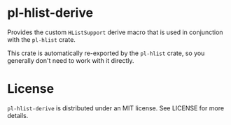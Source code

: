 # pl-hlist-derive

Provides the custom `HListSupport` derive macro that is used in conjunction with
the `pl-hlist` crate.

This crate is automatically re-exported by the `pl-hlist` crate, so you generally
don't need to work with it directly.

# License

`pl-hlist-derive` is distributed under an MIT license.  See LICENSE for more details.

